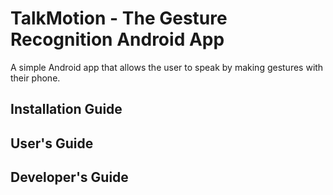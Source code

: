 # TalkMotion - The Gesture Recognition Android App
A simple Android app that allows the user to speak by making gestures with their phone.

## Installation Guide

## User's Guide

## Developer's Guide
